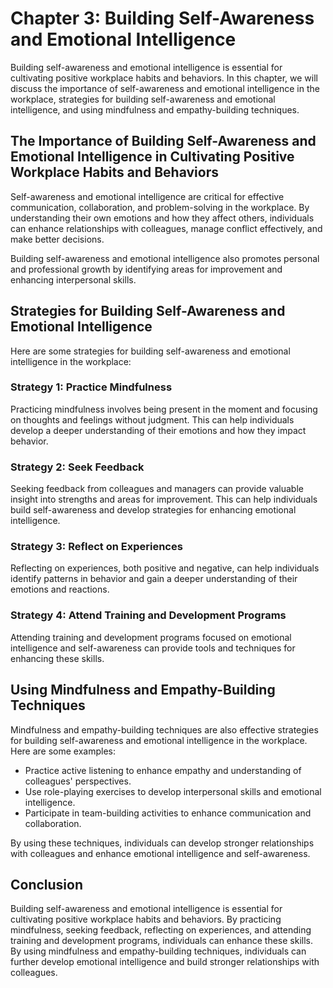 Chapter 3: Building Self-Awareness and Emotional Intelligence
=============================================================

Building self-awareness and emotional intelligence is essential for cultivating positive workplace habits and behaviors. In this chapter, we will discuss the importance of self-awareness and emotional intelligence in the workplace, strategies for building self-awareness and emotional intelligence, and using mindfulness and empathy-building techniques.

The Importance of Building Self-Awareness and Emotional Intelligence in Cultivating Positive Workplace Habits and Behaviors
---------------------------------------------------------------------------------------------------------------------------

Self-awareness and emotional intelligence are critical for effective communication, collaboration, and problem-solving in the workplace. By understanding their own emotions and how they affect others, individuals can enhance relationships with colleagues, manage conflict effectively, and make better decisions.

Building self-awareness and emotional intelligence also promotes personal and professional growth by identifying areas for improvement and enhancing interpersonal skills.

Strategies for Building Self-Awareness and Emotional Intelligence
-----------------------------------------------------------------

Here are some strategies for building self-awareness and emotional intelligence in the workplace:

### Strategy 1: Practice Mindfulness

Practicing mindfulness involves being present in the moment and focusing on thoughts and feelings without judgment. This can help individuals develop a deeper understanding of their emotions and how they impact behavior.

### Strategy 2: Seek Feedback

Seeking feedback from colleagues and managers can provide valuable insight into strengths and areas for improvement. This can help individuals build self-awareness and develop strategies for enhancing emotional intelligence.

### Strategy 3: Reflect on Experiences

Reflecting on experiences, both positive and negative, can help individuals identify patterns in behavior and gain a deeper understanding of their emotions and reactions.

### Strategy 4: Attend Training and Development Programs

Attending training and development programs focused on emotional intelligence and self-awareness can provide tools and techniques for enhancing these skills.

Using Mindfulness and Empathy-Building Techniques
-------------------------------------------------

Mindfulness and empathy-building techniques are also effective strategies for building self-awareness and emotional intelligence in the workplace. Here are some examples:

* Practice active listening to enhance empathy and understanding of colleagues' perspectives.
* Use role-playing exercises to develop interpersonal skills and emotional intelligence.
* Participate in team-building activities to enhance communication and collaboration.

By using these techniques, individuals can develop stronger relationships with colleagues and enhance emotional intelligence and self-awareness.

Conclusion
----------

Building self-awareness and emotional intelligence is essential for cultivating positive workplace habits and behaviors. By practicing mindfulness, seeking feedback, reflecting on experiences, and attending training and development programs, individuals can enhance these skills. By using mindfulness and empathy-building techniques, individuals can further develop emotional intelligence and build stronger relationships with colleagues.
